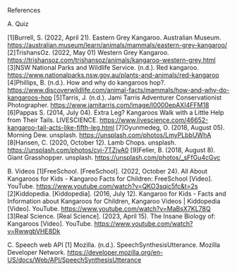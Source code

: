 References

A. Quiz

[1]Burrell, S. (2022, April 21). Eastern Grey Kangaroo. Australian Museum. https://australian.museum/learn/animals/mammals/eastern-grey-kangaroo/
[2]TrishansOz. (2022, May 01) Western Grey Kangaroo. https://trishansoz.com/trishansoz/animals/kangaroo-western-grey.html
[3]NSW National Parks and Wildlife Service. (n.d.). Red kangaroo. https://www.nationalparks.nsw.gov.au/plants-and-animals/red-kangaroo
[4]Phillips, B. (n.d.). How and why do kangaroos hop?. https://www.discoverwildlife.com/animal-facts/mammals/how-and-why-do-kangaroos-hop
[5]Tarris, J. (n.d.). Jami Tarris Adventurer Conservationist Photographer. https://www.jamitarris.com/image/I0000epAXI4FFM18
[6]Pappas S. (2014, July 04). Extra Leg? Kangaroos Walk with a Little Help from Their Tails. LIVESCIENCE. https://www.livescience.com/46652-kangaroo-tail-acts-like-fifth-leg.html
[7]Oyunmedeg, O. (2018, August 05). Morning Dew. unsplash. https://unsplash.com/photos/LmyPLbbUWhA
[8]Hansen, C. (2020, October 12). Lamb Chops. unsplash. https://unsplash.com/photos/cvj-7TZjvA0
[9]Feller, B. (2018, August 8). Giant Grasshopper. unsplash. https://unsplash.com/photos/_sFfGu4cGvc


B. Videos
[1]FreeSchool. [FreeSchool]. (2022, October 24). All About Kangaroos for Kids - Kangaroo Facts for Children: FreeSchool [Video]. YouTube. https://www.youtube.com/watch?v=QKO3sqic5fc&t=2s
[2]Kiddopedia. [Kiddopedia]. (2016, July 12). Kangaroo for Kids - Facts and Information about Kangaroos for Children, Kangaroo Videos | Kiddopedia [Video]. YouTube. https://www.youtube.com/watch?v=MaBsX7KL78Q
[3]Real Science. [Real Science]. (2023, April 15). The Insane Biology of: Kangaroos [Video]. YouTube. https://www.youtube.com/watch?v=RwwgbVHE8Dk

C. Speech web API
[1] Mozilla. (n.d.). SpeechSynthesisUtterance. Mozilla Developer Network. https://developer.mozilla.org/en-US/docs/Web/API/SpeechSynthesisUtterance